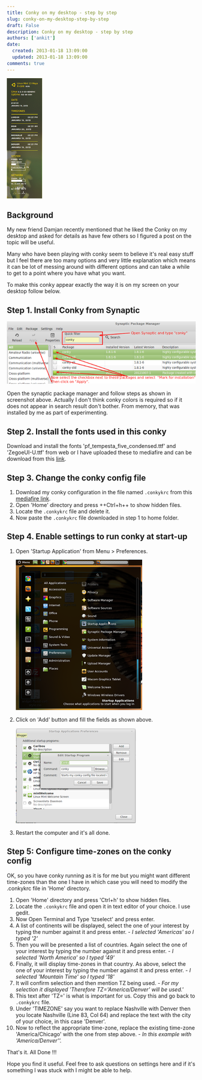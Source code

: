 ```yaml
---
title: Conky on my desktop - step by step
slug: conky-on-my-desktop-step-by-step
draft: False
description: Conky on my desktop - step by step
authors: ['ankit']
date: 
  created: 2013-01-18 13:09:00
  updated: 2013-01-18 13:09:00
comments: true
---
```


![Fig-1](../assets/images/2016/07/20130118_Fig_1.png)

## Background

My new friend Damjan recently mentioned that he liked the Conky on my desktop and asked for details as have few others so I figured a post on the topic will be useful.

Many who have been playing with conky seem to believe it's real easy stuff but I feel there are too many options and very little explanation which means it can be lot of messing around with different options and can take a while to get to a point where you have what you want.

To make this conky appear exactly the way it is on my screen on your desktop follow below.

<!-- more -->

## Step 1. Install Conky from Synaptic

![Fig-2](../assets/images/2016/07/20130118_Fig_2.png)

Open the synaptic package manager and follow steps as shown in screenshot above. Actually I don't think conky colors is required so if it does not appear in search result don't bother. From memory, that was installed by me as part of experimenting.

## Step 2. Install the fonts used in this conky

Download and install the fonts 'pf_tempesta_five_condensed.ttf' and 'ZegoeUI-U.ttf' from web or I have uploaded these to mediafire and can be download from this [link](http://www.mediafire.com/?4ycy1sxxs5trn).

## Step 3. Change the conky config file

1. Download my conky configuration in the file named `.conkykrc` from this [mediafire link](http://www.mediafire.com/?nm88my3minnzao5).
2. Open 'Home' directory and press ++Ctrl+h++ to show hidden files.
3. Locate the `.conkykrc` file and delete it.
4. Now paste the `.conkykrc` file downloaded in step 1 to home folder.

## Step 4. Enable settings to run conky at start-up

1. Open 'Startup Application' from Menu > Preferences.
   
    ![Fig-3](../assets/images/2016/07/20130118_Fig_3.png)

2. Click on 'Add' button and fill the fields as shown above.
   
    ![Fig-4](../assets/images/2016/07/20130118_Fig_4.png)

3. Restart the computer and it's all done.

## Step 5: Configure time-zones on the conky config

OK, so you have conky running as it is for me but you might want different time-zones than the one I have in which case you will need to modify the .conkykrc file in 'Home' directory.

1. Open 'Home' directory and press 'Ctrl+h' to show hidden files.
2. Locate the `.conkykrc` file and open it in text editor of your choice. I use gedit.
3. Now Open Terminal and Type 'tzselect' and press enter.
4. A list of continents will be displayed, select the one of your interest by typing the number against it and press enter. - *I selected 'Americas' so I typed '2'*
5. Then you will be presented a list of countries. Again select the one of your interest by typing the number against it and press enter. - *I selected 'North America' so I typed '49'*
6. Finally, it will display time-zones in that country. As above, select the one of your interest by typing the number against it and press enter. - *I selected 'Mountain Time' so I typed '18'*
7. It will confirm selection and then mention TZ being used. - *For my selection it displayed 'Therefore TZ='America/Denver' will be used.'*
8. This text after 'TZ=' is what is important for us. Copy this and go back to `.conkykrc` file.
9. Under 'TIMEZONE' say you want to replace Nashville with Denver then you locate Nashville (Line 83, Col 64) and replace the text with the city of your choice, in this case 'Denver'.
10. Now to reflect the appropriate time-zone, replace the existing time-zone 'America/Chicago' with the one from step above. - *In this example with  'America/Denver''.*


That's it. All Done !!!

Hope you find it useful. Feel free to ask questions on settings here and if it's something I was stuck with I might be able to help.
